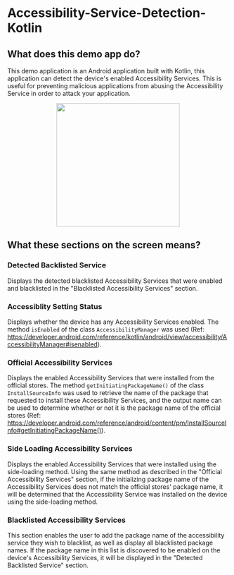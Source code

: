 # Accessibility-Service-Detection-Kotlin
## What does this demo app do?
This demo application is an Android application built with Kotlin, this application can detect the device's enabled Accessibility Services. This is useful for preventing malicious applications from abusing the Accessibility Service in order to attack your application.

<p align="center"><img src="https://user-images.githubusercontent.com/100112988/231369670-68847655-5d16-4b99-bcac-1231cad56bda.png" width="280"></p>

## What these sections on the screen means?
### Detected Backlisted Service
Displays the detected blacklisted Accessibility Services that were enabled and blacklisted in the "Blacklisted Accessibility Services" section.

### Accessiblity Setting Status
Displays whether the device has any Accessibility Services enabled.
The method `isEnabled` of the class `AccessibilityManager` was used (Ref: https://developer.android.com/reference/kotlin/android/view/accessibility/AccessibilityManager#isenabled).

### Official Accessibility Services
Displays the enabled Accessibility Services that were installed from the official stores.
The method `getInitiatingPackageName()` of the class `InstallSourceInfo` was used to retrieve the name of the package that requested to install these Accessibility Services, and the output name can be used to determine whether or not it is the package name of the official stores (Ref: https://developer.android.com/reference/android/content/pm/InstallSourceInfo#getInitiatingPackageName()).

### Side Loading Accessibility Services
Displays the enabled Accessibility Services that were installed using the side-loading method.
Using the same method as described in the "Official Accessibility Services" section, if the initializing package name of the Accessibility Services does not match the official stores' package name, it will be determined that the Accessibility Service was installed on the device using the side-loading method.

### Blacklisted Accessibility Services
This section enables the user to add the package name of the accessibility service they wish to blacklist, as well as display all blacklisted package names. If the package name in this list is discovered to be enabled on the device's Accessibility Services, it will be displayed in the "Detected Backlisted Service" section.
